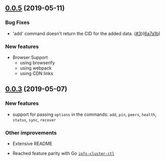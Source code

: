 ## [0.0.5](https://github.com/cluster-labs/ipfs-cluster-api/compare/v0.0.3...v0.0.5) (2019-05-11)

### Bug Fixes

- 'add' command doesn't return the CID for the added data. ([#3](https://github.com/cluster-labs/ipfs-cluster-api/issues/3))([6a7a1b](https://github.com/cluster-labs/ipfs-cluster-api/commit/6a7a1b5899f2c3e37ccd0bd0766f51aec0e721a4))

### New features

- Browser Support
    - using browserify
    - using webpack
    - using CDN links

## [0.0.3](https://github.com/cluster-labs/ipfs-cluster-api/compare/v0.0.2...v0.0.3) (2019-05-07)

### New features

- support for passing `options` in the commands: `add`, `pin`, `peers`, `health`, `status`, `sync`, `recover`

### Other improvements

- Extensive README

- Reached feature parity with Go [`ipfs-cluster-ctl`](https://cluster.ipfs.io/documentation/ipfs-cluster-ctl/)